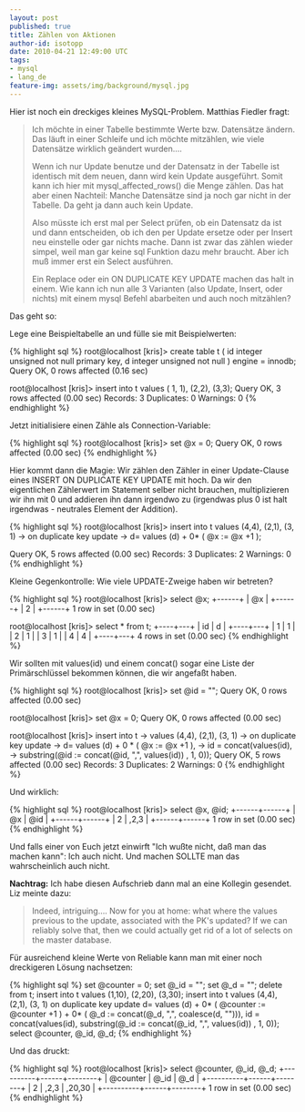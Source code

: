 ```yaml
---
layout: post
published: true
title: Zählen von Aktionen
author-id: isotopp
date: 2010-04-21 12:49:00 UTC
tags:
- mysql
- lang_de
feature-img: assets/img/background/mysql.jpg
---
```

Hier ist noch ein dreckiges kleines MySQL-Problem. Matthias Fiedler fragt: 

> Ich möchte in einer Tabelle bestimmte Werte bzw. Datensätze ändern. Das
> läuft in einer Schleife und ich möchte mitzählen, wie viele Datensätze
> wirklich geändert wurden….
>
> Wenn ich nur Update benutze und der Datensatz in der Tabelle ist identisch
> mit dem neuen, dann wird kein Update ausgeführt. Somit kann ich hier mit
> mysql_affected_rows() die Menge zählen. Das hat aber einen Nachteil:
> Manche Datensätze sind ja noch gar nicht in der Tabelle. Da geht ja dann
> auch kein Update.
>
> Also müsste ich erst mal per Select prüfen, ob ein Datensatz da ist und
> dann entscheiden, ob ich den per Update ersetze oder per Insert neu
> einstelle oder gar nichts mache. Dann ist zwar das zählen wieder simpel,
> weil man gar keine sql Funktion dazu mehr braucht. Aber ich muß immer erst
> ein Select ausführen.
>
> Ein Replace oder ein ON DUPLICATE KEY UPDATE machen das halt in einem. Wie
> kann ich nun alle 3 Varianten (also Update, Insert, oder nichts) mit einem
> mysql Befehl abarbeiten und auch noch mitzählen?

Das geht so:

Lege eine Beispieltabelle an und fülle sie mit Beispielwerten:

{% highlight sql %}
root@localhost [kris]> create table t ( 
  id integer unsigned not null primary key, 
  d integer unsigned not null 
) engine = innodb;
Query OK, 0 rows affected (0.16 sec)

root@localhost [kris]> insert into t values ( 1, 1), (2,2), (3,3);
Query OK, 3 rows affected (0.00 sec)
Records: 3  Duplicates: 0  Warnings: 0
{% endhighlight %}

Jetzt initialisiere einen Zähle als Connection-Variable:

{% highlight sql %}
root@localhost [kris]> set @x = 0;
Query OK, 0 rows affected (0.00 sec)
{% endhighlight %}

Hier kommt dann die Magie: Wir zählen den Zähler in einer Update-Clause
eines INSERT ON DUPLICATE KEY UPDATE mit hoch. Da wir den eigentlichen
Zählerwert im Statement selber nicht brauchen, multiplizieren wir ihn mit 0
und addieren ihn dann irgendwo zu (irgendwas plus 0 ist halt irgendwas -
neutrales Element der Addition).

{% highlight sql %}
root@localhost [kris]> insert into t values (4,4), (2,1), (3, 1) 
-> on duplicate key update 
-> d= values (d) + 0* ( @x := @x +1 );

Query OK, 5 rows affected (0.00 sec)
Records: 3  Duplicates: 2  Warnings: 0
{% endhighlight %}

Kleine Gegenkontrolle: Wie viele UPDATE-Zweige haben wir betreten?

{% highlight sql %}
root@localhost [kris]> select @x;
+------+
| @x   |
+------+
|    2 |
+------+
1 row in set (0.00 sec)

root@localhost [kris]> select * from t;
+----+---+
| id | d |
+----+---+
|  1 | 1 |
|  2 | 1 |
|  3 | 1 |
|  4 | 4 |
+----+---+
4 rows in set (0.00 sec)
{% endhighlight %}

Wir sollten mit values(id) und einem concat() sogar eine Liste der
Primärschlüssel bekommen können, die wir angefaßt haben.

{% highlight sql %}
root@localhost [kris]> set @id = "";
Query OK, 0 rows affected (0.00 sec)

root@localhost [kris]> set @x = 0;
Query OK, 0 rows affected (0.00 sec)

root@localhost [kris]> insert into t 
-> values (4,4), (2,1), (3, 1)
-> on duplicate key update 
-> d= values (d) + 0 * ( @x := @x +1 ), 
-> id = concat(values(id), 
->   substring(@id := concat(@id, ",", values(id)) , 1, 0));
Query OK, 5 rows affected (0.00 sec)
Records: 3  Duplicates: 2  Warnings: 0
{% endhighlight %}

Und wirklich: 

{% highlight sql %}
root@localhost [kris]> select @x, @id;
+------+------+
| @x   | @id  |
+------+------+
|    2 | ,2,3 |
+------+------+
1 row in set (0.00 sec)
{% endhighlight %}


Und falls einer von Euch jetzt einwirft "Ich wußte nicht, daß man das machen
kann": Ich auch nicht. Und machen SOLLTE man das wahrscheinlich auch nicht.

**Nachtrag:** Ich habe diesen Aufschrieb dann mal an eine Kollegin
gesendet. Liz meinte dazu:

> Indeed, intriguing…. Now for you at home:  what where the values previous
> to the update, associated with the PK's updated? If we can reliably solve
> that, then we could actually get rid of a lot of selects on the master
> database.

Für ausreichend kleine Werte von Reliable kann man mit einer noch
dreckigeren Lösung nachsetzen:

{% highlight sql %}
set @counter = 0;
set @_id = "";
set @_d = "";
delete from t;
insert into t values (1,10), (2,20), (3,30);
insert into t 
values (4,4), (2,1), (3, 1)
 on duplicate key update 
 d= values (d) + 
    0* ( @counter := @counter +1 ) + 
    0* ( @_d := concat(@_d, ",", coalesce(d, ""))), 
 id = concat(values(id), 
   substring(@_id := concat(@_id, ",", values(id)) , 1, 0));
select @counter, @_id, @_d;
{% endhighlight %}

Und das druckt: 

{% highlight sql %}
root@localhost [kris]> select @counter, @_id, @_d;
+----------+------+--------+
| @counter | @_id | @_d    |
+----------+------+--------+
|        2 | ,2,3 | ,20,30 |
+----------+------+--------+
1 row in set (0.00 sec)
{% endhighlight %}
